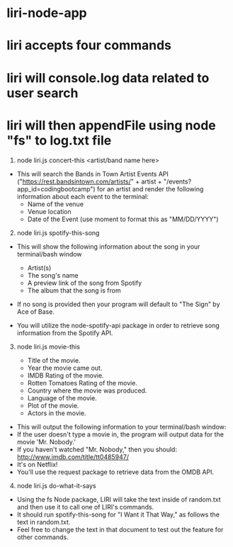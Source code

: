 # liri-node-app

# liri accepts four commands

# liri will console.log data related to user search

# liri will then appendFile using node "fs" to log.txt file

1. node liri.js concert-this <artist/band name here>
  - This will search the Bands in Town Artist Events API ("https://rest.bandsintown.com/artists/" + artist + "/events?app_id=codingbootcamp") for an artist and render the following information about each event to the terminal:
    * Name of the venue
    * Venue location
    * Date of the Event (use moment to format this as "MM/DD/YYYY")
2. node liri.js spotify-this-song <song name here>
  - This will show the following information about the song in your terminal/bash window
  
    * Artist(s)
    * The song's name
    * A preview link of the song from Spotify
    * The album that the song is from
  
  - If no song is provided then your program will default to "The Sign" by Ace of Base.
  - You will utilize the node-spotify-api package in order to retrieve song information from the Spotify API.
3. node liri.js movie-this <movie name here>
  
   * Title of the movie.
   * Year the movie came out.
   * IMDB Rating of the movie.
   * Rotten Tomatoes Rating of the movie.
   * Country where the movie was produced.
   * Language of the movie.
   * Plot of the movie.
   * Actors in the movie.
   
  - This will output the following information to your terminal/bash window:
  - If the user doesn't type a movie in, the program will output data for the movie 'Mr. Nobody.'
  - If you haven't watched "Mr. Nobody," then you should: http://www.imdb.com/title/tt0485947/
  - It's on Netflix!
  - You'll use the request package to retrieve data from the OMDB API.
4. node liri.js do-what-it-says
  - Using the fs Node package, LIRI will take the text inside of random.txt and then use it to call one of LIRI's commands.
  - It should run spotify-this-song for "I Want it That Way," as follows the text in random.txt.
  - Feel free to change the text in that document to test out the feature for other commands.
